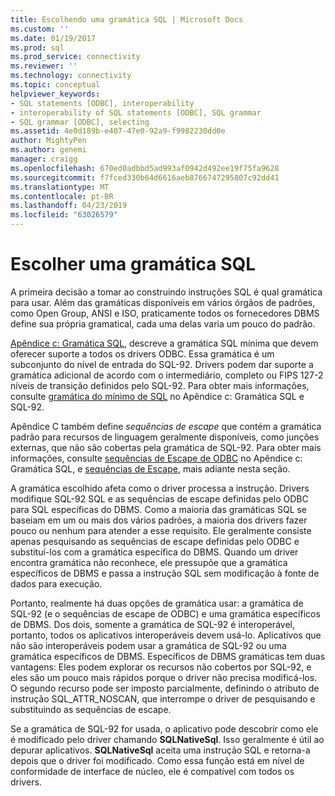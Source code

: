 ```yaml
---
title: Escolhendo uma gramática SQL | Microsoft Docs
ms.custom: ''
ms.date: 01/19/2017
ms.prod: sql
ms.prod_service: connectivity
ms.reviewer: ''
ms.technology: connectivity
ms.topic: conceptual
helpviewer_keywords:
- SQL statements [ODBC], interoperability
- interoperability of SQL statements [ODBC], SQL grammar
- SQL grammar [ODBC], selecting
ms.assetid: 4e0d189b-e407-47e0-92a9-f9982230dd0e
author: MightyPen
ms.author: genemi
manager: craigg
ms.openlocfilehash: 670ed0adbbd5ad993af0942d492ee19f75fa9628
ms.sourcegitcommit: f7fced330b64d6616aeb8766747295807c92dd41
ms.translationtype: MT
ms.contentlocale: pt-BR
ms.lasthandoff: 04/23/2019
ms.locfileid: "63026579"
---
```

# <a name="choosing-an-sql-grammar"></a>Escolher uma gramática SQL
A primeira decisão a tomar ao construindo instruções SQL é qual gramática para usar. Além das gramáticas disponíveis em vários órgãos de padrões, como Open Group, ANSI e ISO, praticamente todos os fornecedores DBMS define sua própria gramatical, cada uma delas varia um pouco do padrão.  
  
 [Apêndice c: Gramática SQL](../../../odbc/reference/appendixes/appendix-c-sql-grammar.md), descreve a gramática SQL mínima que devem oferecer suporte a todos os drivers ODBC. Essa gramática é um subconjunto do nível de entrada do SQL-92. Drivers podem dar suporte a gramática adicional de acordo com o intermediário, completo ou FIPS 127-2 níveis de transição definidos pelo SQL-92. Para obter mais informações, consulte [gramática do mínimo de SQL](../../../odbc/reference/appendixes/sql-minimum-grammar.md) no Apêndice c: Gramática SQL e SQL-92.  
  
 Apêndice C também define *sequências de escape* que contém a gramática padrão para recursos de linguagem geralmente disponíveis, como junções externas, que não são cobertas pela gramática de SQL-92. Para obter mais informações, consulte [sequências de Escape de ODBC](../../../odbc/reference/appendixes/odbc-escape-sequences.md) no Apêndice c: Gramática SQL, e [sequências de Escape](../../../odbc/reference/develop-app/escape-sequences.md), mais adiante nesta seção.  
  
 A gramática escolhido afeta como o driver processa a instrução. Drivers modifique SQL-92 SQL e as sequências de escape definidas pelo ODBC para SQL específicas do DBMS. Como a maioria das gramáticas SQL se baseiam em um ou mais dos vários padrões, a maioria dos drivers fazer pouco ou nenhum para atender a esse requisito. Ele geralmente consiste apenas pesquisando as sequências de escape definidas pelo ODBC e substituí-los com a gramática específica do DBMS. Quando um driver encontra gramática não reconhece, ele pressupõe que a gramática específicos de DBMS e passa a instrução SQL sem modificação à fonte de dados para execução.  
  
 Portanto, realmente há duas opções de gramática usar: a gramática de SQL-92 (e o sequências de escape de ODBC) e uma gramática específicos de DBMS. Dos dois, somente a gramática de SQL-92 é interoperável, portanto, todos os aplicativos interoperáveis devem usá-lo. Aplicativos que não são interoperáveis podem usar a gramática de SQL-92 ou uma gramática específicos de DBMS. Específicos de DBMS gramáticas tem duas vantagens: Eles podem explorar os recursos não cobertos por SQL-92, e eles são um pouco mais rápidos porque o driver não precisa modificá-los. O segundo recurso pode ser imposto parcialmente, definindo o atributo de instrução SQL_ATTR_NOSCAN, que interrompe o driver de pesquisando e substituindo as sequências de escape.  
  
 Se a gramática de SQL-92 for usada, o aplicativo pode descobrir como ele é modificado pelo driver chamando **SQLNativeSql**. Isso geralmente é útil ao depurar aplicativos. **SQLNativeSql** aceita uma instrução SQL e retorna-a depois que o driver foi modificado. Como essa função está em nível de conformidade de interface de núcleo, ele é compatível com todos os drivers.
